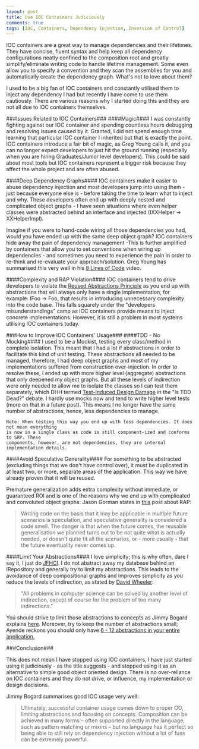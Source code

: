 ```yaml
---
layout: post
title: Use IOC Containers Judiciously
comments: true
tags: [IOC, Containers, Dependency Injection, Inversion of Control]
---
```


IOC containers are a great way to manage dependencies and their lifetimes. They have concise, fluent syntax and help keep all dependency configurations neatly confined to the composition root and greatly simplify/eliminate writing code to handle lifetime management. Some even allow you to specify a convention and they scan the assemblies for you and automatically create the dependency graph. What's not to love about them?

I used to be a big fan of IOC containers and constantly utilised them to inject any dependency I had but recently I have come to use them cautiously. There are various reasons why I started doing this and they are not all due to IOC containers themselves. 

###Issues Related to IOC Containers###
####Magic####
I was constantly fighting against our IOC container and spending countless hours debugging and resolving issues caused by it. Granted, I did not spend enough time learning that particular IOC container I inherited but that is exactly the point. IOC containers introduce a fair bit of magic, as Greg Young calls it, and you can no longer expect developers to just hit the ground running (especially when you are hiring Graduates/Junior level developers). This could be said about most tools but IOC containers represent a bigger risk because they affect the whole project and are often abused.

####Deep Dependency Graphs####
IOC containers make it easier to abuse dependency injection and most developers jump into using them - just because everyone else is - before taking the time to learn what to inject and why. These developers often end up with deeply nested and complicated object graphs - I have seen situations where even helper classes were abstracted behind an interface and injected (IXXHelper -> XXHelperImpl). 

Imagine if you were to hand-code wiring all those dependencies you had, would you have ended up with the same deep object graph? IOC containers hide away the pain of dependency management -This is further amplified by containers that allow you to set conventions when wiring up dependencies - and sometimes you need to experience the pain in order to re-think and re-evaluate your approach/solution. Greg Young has summarised this very well in his [8 Lines of Code](http://www.infoq.com/presentations/8-lines-code-refactoring) video.

####Complexity and RAP Violation####
IOC containers tend to drive developers to violate the [Reused Abstractions Principle](http://codemanship.co.uk/parlezuml/blog/?postid=934) as you end up with abstractions that will always only have a single implementation, for example: IFoo -> Foo, that results in introducing unnecessary complexity into the code base. This falls squarely under the "developers misunderstandings" camp as IOC containers provide means to inject concrete implementations. However, it is still a problem in most systems utilising IOC containers today.

###How to Improve IOC Containers' Usage###
####TDD - No Mocking####
I used to be a Mockist, testing every class/method in complete isolation. This meant that I had a lot if abstractions in order to facilitate this kind of unit testing. These abstractions all needed to be managed, therefore, I had deep object graphs and most of my implementations suffered from construction over-injection. In order to resolve these, I ended up with more higher level (aggregate) abstractions that only deepened my object graphs. But all these levels of indirection were only needed to allow me to isolate the classes so I can test them separately, which DHH termed [Test-Induced Design Damage](http://david.heinemeierhansson.com/2014/test-induced-design-damage.html) in the "Is TDD Dead?" debate. I hardly use mocks now and tend to write higher level tests (more on that in a future post). This means I no longer have the same number of abstractions, hence, less dependencies to manage.

    Note: When testing this way you end up with less dependencies. It does not mean everything
    is now in a single class as code is still component-ized and conforms to SRP. These 
    components, however, are not dependencies, they are internal implementation details.

####Avoid Speculative Generality####
For something to be abstracted (excluding things that we don't have control over), it must be duplicated in at least two, or more, separate areas of the application. This way we have already proven that it will be reused.

Premature generalization adds extra complexity without immediate, or guaranteed ROI and is one of the reasons why we end up with complicated and convoluted object graphs. Jason Gorman states in [this](http://codemanship.co.uk/parlezuml/blog/?postid=934) post about RAP:

>Writing code on the basis that it may be applicable in multiple future scenarios is speculation, and speculative generality is considered a code smell. The danger is that when the future comes, the reusable generalisation we planned turns out to be not quite what is actually needed, or doesn't quite fit all the scenarios, or - more usually - that the future eventuality never comes up.

####Limit Your Abstractions####
I love simplicity; this is why often, dare I say it, I just do [JFHCI](http://ayende.com/blog/3545/enabling-change-by-hard-coding-everything-the-smart-way). I do not abstract away my database behind an IRepository and generally try to limit my abstractions. This leads to the avoidance of deep compositional graphs and improves simplicity as you reduce the levels of indirection, as stated by [David Wheeler](http://goo.gl/1gYGpU):

>"All problems in computer science can be solved by another level of indirection, except of course for the problem of too many indirections."

You should strive to limit those abstractions to concepts as Jimmy Bogard explains [here](http://lostechies.com/jimmybogard/2014/03/20/successful-ioc-container-usage/). Moreover, try to keep the number of abstractions small; Ayende reckons you should only have [6 - 12 abstractions in your entire application.](http://ayende.com/blog/154081/limit-your-abstractions-you-only-get-six-to-a-dozen-in-the-entire-app)

###Conclusion###
 
This does not mean I have stopped using IOC containers, I have just started using it judiciously - as the title suggests - and stopped using it as an alternative to simple good object oriented design. There is no over-reliance on IOC containers and they do not drive, or influence, my implementation or design decisions. 

Jimmy Bogard summarises good IOC usage very well:

>Ultimately, successful container usage comes down to proper OO, limiting abstractions and focusing on concepts. Composition can be achieved in many forms – often supported directly in the language, such as pattern matching or mixins – but no language has it perfect so being able to still rely on dependency injection without a lot of fuss can be extremely powerful.
